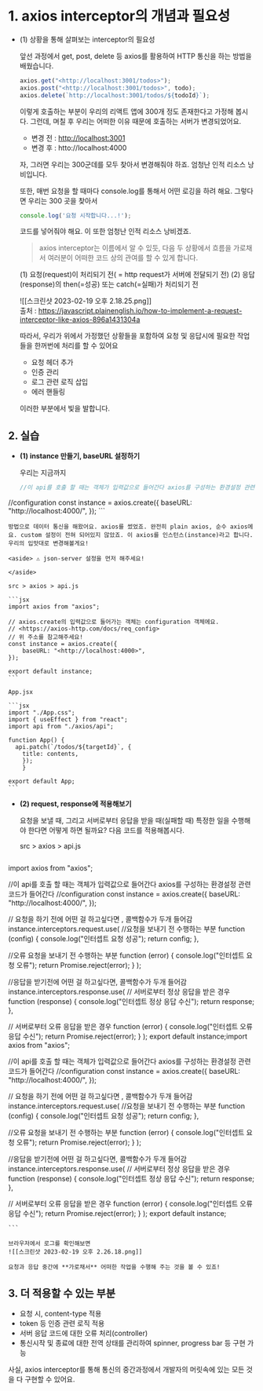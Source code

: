 
# 1. axios interceptor의 개념과 필요성

-   (1) 상황을 통해 살펴보는 interceptor의 필요성
    
    앞선 과정에서 get, post, delete 등 axios를 활용하여 HTTP 통신을 하는 방법을 배웠습니다.
    
    ```jsx
    axios.get("<http://localhost:3001/todos>");
    axios.post("<http://localhost:3001/todos>", todo);
    axios.delete(`http://localhost:3001/todos/${todoId}`);
    ```
    
    이렇게 호출하는 부분이 우리의 리액트 앱에 300개 정도 존재한다고 가정해 봅시다. 그런데, 며칠 후 우리는 어떠한 이유 때문에 호출하는 서버가 변경되었어요.
    
    -   변경 전 : [](http://localhost:3001)[http://localhost:3001](http://localhost:3001)
    -   변경 후 : htto://localhost:4000
    
    자, 그러면 우리는 300군데를 모두 찾아서 변경해줘야 하죠. 엄청난 인적 리소스 낭비입니다.
    
    또한, 매번 요청을 할 때마다 console.log를 통해서 어떤 로깅을 하려 해요. 그렇다면 우리는 300 곳을 찾아서
    
    ```jsx
    console.log('요청 시작합니다...!');
    ```
    
    코드를 넣어줘야 해요. 이 또한 엄청난 인적 리소스 낭비겠죠.
    
    > axios interceptor는 이름에서 알 수 있듯, 다음 두 상황에서 흐름을 가로채서 여러분이 어떠한 코드 상의 관여를 할 수 있게 합니다.
    
    (1) 요청(request)이 처리되기 전( = http request가 서버에 전달되기 전) (2) 응답(response)의 then(=성공) 또는 catch(=실패)가 처리되기 전
    
    ![[스크린샷 2023-02-19 오후 2.18.25.png]]    
    출처 : https://javascript.plainenglish.io/how-to-implement-a-request-interceptor-like-axios-896a1431304a
    
    따라서, 우리가 위에서 가정했던 상황들을 포함하여 요청 및 응답시에 필요한 작업들을 한꺼번에 처리를 할 수 있어요
    
    -   요청 헤더 추가
    -   인증 관리
    -   로그 관련 로직 삽입
    -   에러 핸들링
    
    이러한 부분에서 빛을 발합니다.
    

## 2. 실습

-   **(1) instance 만들기, baseURL 설정하기**
    
    우리는 지금까지
    
    ```jsx
    //이 api를 호출 할 때는 객체가 입력값으로 들어간다 axios를 구성하는 환경설정 관련 코드가 들어간다
//configuration
const instance = axios.create({
baseURL: "http://localhost:4000/",
});
    ```
    
    방법으로 데이터 통신을 해왔어요. axios를 썼었죠. 완전히 plain axios, 순수 axios에요. custom 설정이 전혀 되어있지 않았죠. 이 axios를 인스턴스(instance)라고 합니다. 우리의 입맛대로 변경해볼게요!
    
    <aside> ⚠️ json-server 설정을 먼저 해주세요!
    
    </aside>
    
    src > axios > api.js
    
    ```jsx
    import axios from "axios";
    
    // axios.create의 입력값으로 들어가는 객체는 configuration 객체에요.
    // <https://axios-http.com/docs/req_config>
    // 위 주소를 참고해주세요!
    const instance = axios.create({
    	baseURL: "<http://localhost:4000>",
    });
    
    export default instance;
    ```
    
    App.jsx
    
    ```jsx
    import "./App.css";
	import { useEffect } from "react";
	import api from "./axios/api";
	
	function App() {
	  api.patch(`/todos/${targetId}`, {
		title: contents,
		});
		}
	
	export default App;
    ```
    

-   **(2) request, response에 적용해보기**
    
    요청을 보낼 때, 그리고 서버로부터 응답을 받을 때(실패할 때) 특정한 일을 수행해야 한다면 어떻게 하면 될까요? 다음 코드를 적용해봅시다.
    
    src > axios > api.js
    
    ```jsx
  import axios from "axios";

//이 api를 호출 할 때는 객체가 입력값으로 들어간다 axios를 구성하는 환경설정 관련 코드가 들어간다
//configuration
const instance = axios.create({
  baseURL: "http://localhost:4000/",
});

// 요청을 하기 전에 어떤 걸 하고싶다면 , 콜백함수가 두개 들어감
instance.interceptors.request.use(
  //요청을 보내기 전 수행하는 부분
  function (config) {
    console.log("인터셉트 요청 성공");
    return config;
  },

  //오류 요청을 보내기 전 수행하는 부분
  function (error) {
    console.log("인터셉트 요청 오류");
    return Promise.reject(error);
  }
);

//응답을 받기전에 어떤 걸 하고싶다면, 콜백함수가 두개 들어감
instance.interceptors.response.use(
  // 서버로부터 정상 응답을 받은 경우
  function (response) {
    console.log("인터셉트 정상 응답 수신");
    return response;
  },

  // 서버로부터 오류 응답을 받은 경우
  function (error) {
    console.log("인터셉트 오류 응답 수신");
    return Promise.reject(error);
  }
);
export default instance;import axios from "axios";

//이 api를 호출 할 때는 객체가 입력값으로 들어간다 axios를 구성하는 환경설정 관련 코드가 들어간다
//configuration
const instance = axios.create({
  baseURL: "http://localhost:4000/",
});

// 요청을 하기 전에 어떤 걸 하고싶다면 , 콜백함수가 두개 들어감
instance.interceptors.request.use(
  //요청을 보내기 전 수행하는 부분
  function (config) {
    console.log("인터셉트 요청 성공");
    return config;
  },

  //오류 요청을 보내기 전 수행하는 부분
  function (error) {
    console.log("인터셉트 요청 오류");
    return Promise.reject(error);
  }
);

//응답을 받기전에 어떤 걸 하고싶다면, 콜백함수가 두개 들어감
instance.interceptors.response.use(
  // 서버로부터 정상 응답을 받은 경우
  function (response) {
    console.log("인터셉트 정상 응답 수신");
    return response;
  },

  // 서버로부터 오류 응답을 받은 경우
  function (error) {
    console.log("인터셉트 오류 응답 수신");
    return Promise.reject(error);
  }
);
export default instance;
    
    ```
    
    브라우저에서 로그를 확인해보면
    ![[스크린샷 2023-02-19 오후 2.26.18.png]]
    
    요청과 응답 중간에 **가로채서** 어떠한 작업을 수행해 주는 것을 볼 수 있죠!

## 3. 더 적용할 수 있는 부분

-   요청 시, content-type 적용
-   token 등 인증 관련 로직 적용
-   서버 응답 코드에 대한 오류 처리(controller)
-   통신시작 및 종료에 대한 전역 상태를 관리하여 spinner, progress bar 등 구현 가능

사실, axios interceptor를 통해 통신의 중간과정에서 개발자의 머릿속에 있는 모든 것을 다 구현할 수 있어요.

